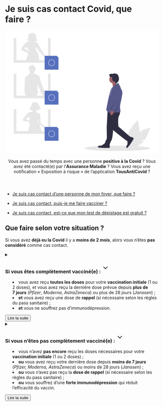 # Je suis cas contact Covid, que faire ?

<img src="illustrations/contactarisque.svg">

<header>
    <p class="big">Vous avez passé du temps avec une personne <b>positive à la Covid</b> ? Vous avez été contacté(e) par l’<b>Assurance Maladie</b> ? Vous avez reçu une notification « Exposition à risque » de l’application <b>TousAntiCovid</b> ?</p>
</header>

<div class="voir-aussi">

- [Je suis cas contact d’une personne de mon foyer, que faire ?](/je-vis-avec-personne-covid-positive.html)

- [Je suis cas contact, puis-je me faire vacciner ?](/je-veux-me-faire-vacciner.html#je-suis-cas-contact-puis-je-me-faire-vacciner)

- [Je suis cas contact, est-ce que mon test de dépistage est gratuit ?](/tests-de-depistage.html#je-suis-cas-contact-est-ce-que-mon-test-de-depistage-est-gratuit)

</div>


## Que faire selon votre situation ?

<div class="conseil conseil-jaune">

Si vous avez **déjà eu la Covid** il y a **moins de 2 mois**, alors vous n’êtes **pas considéré** comme cas contact.

</div>

<details id="schema-vaccinal-complet">

<summary>

<h3>
    Si vous êtes complètement vacciné(e) :
    <svg aria-hidden="true" xmlns="http://www.w3.org/2000/svg" width="30" height="30" viewBox="0 0 30 30" fill="none" stroke="currentColor" stroke-width="2" stroke-linecap="square" stroke-linejoin="arcs"><path d="m6 9 6 6 6-6"/></svg>
</h3>

<div class="explications">

* vous avez reçu **toutes les doses** pour votre **vaccination initiale** (1 ou 2 doses), et vous avez reçu la dernière dose prévue depuis **plus de 7 jours** (*Pfizer*, *Moderna*, *AstraZeneca*) ou plus de 28 jours (*Janssen*) ;
* **et** vous avez reçu une dose de **rappel** (si nécessaire selon les règles du pass sanitaire) ;
* **et** vous ne souffrez pas d’immunodépression.
</div>

<div class="lire-la-suite"><button class="button">Lire la suite</button></div>

</summary>

#### 1. Faites un test

<div class="conseil">

Faites un **test antigénique** en pharmacie **dès que possible** (voir la [carte des lieux de test](https://www.sante.fr/cf/centres-depistage-covid.html)).

Le test est toujours **gratuit** quand vous êtes cas contact.

</div>

##### Si le test est négatif 👇

* vous devrez faire **deux autotests** de contrôle (voir plus bas) :
    - **2 jours** après et **4 jours** après le **dernier contact** avec la personne positive,
    - ces autotests vous seront délivrés **gratuitement** en pharmacie ;
* comme vous êtes complètement vacciné(e), on considère que vous avez un **risque modéré**, et qu’il n’est **pas nécessaire de vous isoler** ;
* en attendant, restez quand même prudent(e) :
    - respectez les **mesures barrières** au sein de votre foyer,
    - ayez recours au **télétravail** lorsque c’est possible,
    - **limitez** vos interactions sociales, et évitez tout contact avec une **personne à risque** de forme grave non vaccinée, ou une personne fortement immunodéprimée (quel que soit son statut vaccinal),
    - portez un **masque** à l’extérieur et à l’intérieur, même dans les lieux qui ne l’exigeraient pas ;
* en cas d’apparition de **fièvre** ou de **symptômes** :
    * faites un **test de dépistage gratuit** (test PCR ou antigénique) dès que possible, et restez isolé(e) en attendant le résultat,
    * contactez un médecin ou le 15 en cas de difficultés respiratoires.

##### Si le test est positif 👇

* vous avez contracté la Covid, et vous êtes **contagieux** ;
* restez en **isolement au moins 7 jours** à partir de la date du test ;
    - en l’absence de fièvre ou de difficultés respiratoires depuis **48 heures**, vous pourrez mettre fin à votre isolement après 5 jours seulement, suite à test de dépistage négatif (antigénique ou PCR) ;
- surveillez l’apparition de **symptômes**, et contactez un médecin ou le 15 en cas de difficultés respiratoires ;
* les **membres de votre foyer** seront à leur tour considérés comme **cas contact**.

#### 2. Faites deux autotests de contrôle

<div class="conseil">

Si votre premier test était **négatif**, vous devrez faire **2 autotests de contrôle**, qui vous seront délivrés **gratuitement** en pharmacie :

* le premier : **2 jours** après votre **dernier contact** avec la personne positive ;
* le deuxième : **4 jours** après ce dernier contact.

</div>

##### Si les 2 autotests sont négatifs 👇

* vous pourrez retirer le masque dans les lieux où il n’est plus obligatoire et reprendre prudemment votre vie sociale.


##### Si l’un des autotests est positif 👇

* faites un **test antigénique** (en pharmacie) ou **PCR** (en laboratoire) pour **confirmer** ce résultat positif et restez isolé en attendant ;

* si le résultat positif à l’autotest est **confirmé** :
    - vous avez contracté la Covid, et vous êtes **contagieux** ;
    - restez en **isolement au moins 7 jours** à partir de la date du test ;
        + en l’absence de fièvre ou de difficultés respiratoires depuis **48 heures**, vous pourrez mettre fin à votre isolement après 5 jours seulement, suite à test de dépistage négatif (antigénique ou PCR) ;
    - surveillez l’apparition de **symptômes**, et contactez un médecin ou le 15 en cas de difficultés respiratoires ;
    - les **membres de votre foyer** seront à leur tour considérés comme **cas contact**.


</details>

<details id="schema-vaccinal-incomplet">

<summary>

<h3>
    Si vous n’êtes pas complètement vacciné(e) :
    <svg aria-hidden="true" xmlns="http://www.w3.org/2000/svg" width="30" height="30" viewBox="0 0 30 30" fill="none" stroke="currentColor" stroke-width="2" stroke-linecap="square" stroke-linejoin="arcs"><path d="m6 9 6 6 6-6"/></svg>
</h3>

<div class="explications">

* vous n’avez **pas encore** reçu les doses nécessaires pour votre **vaccination initiale** (1 ou 2 doses) ;
* **ou** vous avez reçu votre dernière dose depuis **moins de 7 jours** (*Pfizer, Moderna, AstraZeneca*) ou moins de 28 jours (*Janssen*) ;
* **ou** vous n’avez pas reçu la **dose de rappel** (si nécessaire selon les règles du pass sanitaire) ;
* **ou** vous souffrez d’une **forte immunodépression** qui réduit l’efficacité du vaccin.

</div>

<div class="lire-la-suite"><button class="button">Lire la suite</button></div>

</summary>

#### 1. Isolez-vous pendant 7 jours

<div class="conseil conseil-jaune">

Si vous ne pouvez pas **télétravailler**, vous pouvez [**demander un arrêt de travail**](https://declare.ameli.fr/) sans délai de carence, pour pouvoir vous isoler.

</div>

* restez **en isolement 7 jours**, puis effectuez un **test de contrôle**, qui sera gratuit (voir ci-dessous) ;
* en cas de **fièvre** ou de **symptômes** avant la date prévue de votre test de contrôle :
    * faites-vous tester dès que possible, et restez isolé(e) en attendant le résultat,
    * contactez un médecin ou le 15 en cas de difficultés respiratoires.


#### 2. Faites un test de dépistage (gratuit) après 7 jours

<div class="conseil">

Vous devez faire un test de dépistage (PCR ou antigénique)  gratuit :

* **7 jours** après votre **dernier contact** avec la personne positive ;
* ou **dès que possible** en cas d’apparition de symptômes évocateurs de la Covid.

NB : le test est **toujours gratuit** quand vous êtes cas contact.

</div>

##### Si le test est négatif 👇

* vous pouvez lever votre isolement (si le délai de 7 jours est écoulé).

##### Si le test est positif 👇

* vous avez contracté la Covid, et vous êtes **contagieux** ;
* restez en **isolement au moins 10 jours** à partir de la date du test ;
    - en l’absence de fièvre ou de difficultés respiratoires depuis **48 heures**, vous pourrez mettre fin à votre isolement après 7 jours seulement, suite à test de dépistage négatif (antigénique ou PCR) ;
* surveillez l’apparition de **symptômes**, et contactez un médecin ou le 15 en cas de difficultés respiratoires ;
* les **membres de votre foyer** seront à leur tour considérés comme **cas contact**.

</details>
